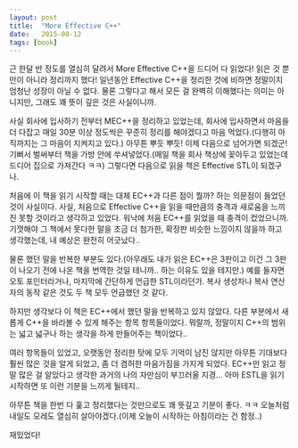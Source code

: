 ```yaml
---
layout: post
title:  "More Effective C++"
date:   2015-08-12
tags: [book]
---
```


근 한달 반 정도를 열심히 달려서 More Effective C++을 드디어 다 읽었다! 읽은 것 뿐만이 아니라 정리까지 했다! 일년동안 Effective C++을 정리한 것에 비하면 정말이지 엄청난 성장이 아닐 수 없다. 물론 그렇다고 해서 모든 걸 완벽히 이해했다는 의미는 아니지만, 그래도 꽤 뜻이 깊은 것은 사실이니까. 

  사실 회사에 입사하기 전부터 MEC++을 정리하고 있었는데, 회사에 입사하면서 마음을 더 다잡고 매일 30분 이상 정도씩은 꾸준히 정리를 해야겠다고 마음 먹었다.(다행히 아직까지는 그 마음이 지켜지고 있다.) 아무튼 뿌듯 뿌듯! 이제 다음으로 넘어가면 되겠군! 기뻐서 벌써부터 책을 가방 안에 쑤셔넣었다.(매일 책을 회사 책상에 꽂아두고 있었는데 드디어 집으로 가져간다 ㅋㅋ) 그렇다면 다음으로 읽을 책은 Effective STL이 되겠구나. 

  처음에 이 책을 읽기 시작할 때는 대체 EC++과 다른 점이 뭘까? 하는 의문점이 들었던 것이 사실이다. 사실, 처음으로 Effective C++을 읽을 때만큼의 충격과 새로움을 느끼진 못할 것이라고 생각하고 있었다. 워낙에 처음 EC++를 읽었을 때 충격이 컸었으니까. 기껏해야 그 책에서 못다한 말을 조금 더 첨가한, 확장판 비슷한 느낌이지 않을까 하고 생각했는데, 내 예상은 완전히 어긋났다.. 

  물론 했던 말을 반복한 부분도 있다.(아무래도 내가 읽은 EC++은 3판이고 이건 그 3판이 나오기 전에 나온 책을 번역한 것일 테니까.. 하는 이유도 있을 테지만.) 예를 들자면 오토 포인터라거나, 마지막에 간단하게 언급한 STL이라던가. 복사 생성자나 복사 연산자의 동작 같은 것도 두 책 모두 언급했던 것 같다. 

  하지만 생각보다 이 책은 EC++에서 했던 말을 반복하고 있지 않았다. 다른 부분에서 새롭게 C++을 바라볼 수 있게 해주는 항목 항목들이었다. 뭐랄까, 정말이지 C++의 범위는 넓고 넓구나 하는 생각을 하게 만들어주는 책이었다.. 

  여러 항목들이 있었고, 오랫동안 정리한 탓에 모두 기억이 남진 않지만 아무튼 기대보다 훨씬 많은 것을 알게 되었고, 좀 더 겸허한 마음가짐을 가지게 되었다. EC++만 읽고 정말 많은 걸 알았다고 생각한 과거의 나의 자만심이 부끄러울 지경... 아마 ESTL을 읽기 시작하면 또 이런 기분을 느끼게 될테지.. 

  아무튼 책을 한번 다 훑고 정리했다는 것만으로도 꽤 뜻깊고 기분이 좋다. ㅋㅋ 오늘처럼 내일도 모레도 열심히 살아야겠다.(이제 오늘이 시작하는 아침이라는 건 함정..) 

  재밌었다!